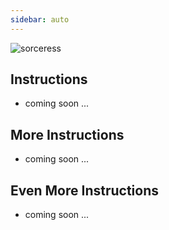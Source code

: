 ```yaml
---
sidebar: auto
---
```


![sorceress](/sas_sorceress.png)

## Instructions

- coming soon ...

## More Instructions

- coming soon ...

## Even More Instructions

- coming soon ...
